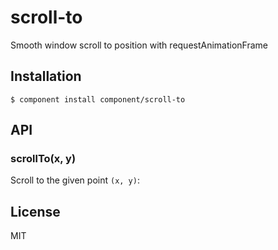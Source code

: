 
# scroll-to

  Smooth window scroll to position with requestAnimationFrame

## Installation

    $ component install component/scroll-to

## API

### scrollTo(x, y)

  Scroll to the given point `(x, y)`:

## License

  MIT
